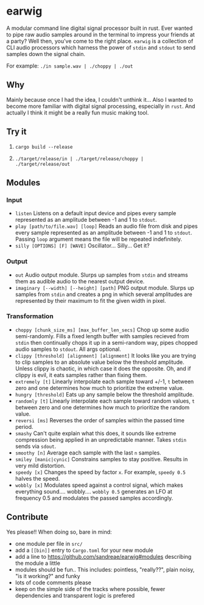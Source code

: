 # earwig

A modular command line digital signal processor built in rust. Ever wanted to pipe raw audio samples around in the terminal to impress your friends at a party? Well then, you've come to the right place. `earwig` is a collection of CLI audio processors which harness the power of `stdin` and `stdout` to send samples down the signal chain.

For example: `./in sample.wav | ./choppy | ./out`

## Why

Mainly because once I had the idea, I couldn't unthink it... Also I wanted to become more familiar with digital signal processing, especially in `rust`. And actually I think it might be a really fun music making tool.

## Try it

1. `cargo build --release`

2. `./target/release/in | ./target/release/choppy | ./target/release/out`

## Modules

### Input

- `listen` Listens on a default input device and pipes every sample represented as an amplitude between -1 and 1 to `stdout`.
- `play [path/to/file.wav] [loop]` Reads an audio file from disk and pipes every sample
  represented as an amplitude between -1 and 1 to `stdout`. Passing `loop` argument means the file
  will be repeated indefinitely.
- `silly [OPTIONS] [F] [WAVE]` Oscillator... Silly... Get it?

### Output

- `out` Audio output module. Slurps up samples from `stdin` and streams them as audible audio to the nearest output device.
- `imaginary [--width] [--height] [path]` PNG output module. Slurps up samples from `stdin` and creates a png in which several amplitudes are represented by their maximum to fit the given width in pixel.

### Transformation

- `choppy [chunk_size_ms] [max_buffer_len_secs]` Chop up some audio semi-randomly. Fills a fixed length buffer with samples recieved from `stdin` then continually chops it up in a semi-random way, pipes chopped audio samples to `stdout`. All args optional.
- `clippy [threshold] [alignment] [alignment]` It looks like you are trying to clip samples to an absolute value below the threshold amplitude. Unless clippy is chaotic, in which case it does the opposite. Oh, and if clippy is evil, it eats samples rather than fixing them.
- `extremely [t]` Linearly interpolate each sample toward +/-1, `t` between zero and one determines how much to prioritize the extreme value.
- `hungry [threshold]` Eats up any sample below the threshold amplitude.
- `randomly [t]` Linearly interpolate each sample toward random values, `t` between zero and one determines how much to prioritize the random value.
- `reversi [ms]` Reverses the order of samples within the passed time period.
- `smashy` Can't quite explain what this does, it sounds like extreme compression being applied in an unpredictable manner. Takes `stdin` sends via `sdout`.
- `smoothy [n]` Average each sample with the last `n` samples.
- `smiley [manic|cynic]` Constrains samples to stay positive. Results in very mild distortion.
- `speedy [x]` Changes the speed by factor `x`. For example, `speedy 0.5` halves the speed.
- `wobbly [x]` Modulates speed against a control signal, which makes everything sound.... wobbly.... `wobbly 0.5` generates an LFO at frequency 0.5 and modulates the passed samples accordingly.

<!-- ---

#### `previous module`

bla

#### `extremely`

```
Linearly interpolate each sample toward +/-1

Usage: extremely [T]

Arguments:
[T]  How strongly to interpolate samples toward +/- 1 [default: 1]
```

#### `next module`

blubb -->

## Contribute

Yes please!! When doing so, bare in mind:

- one module per file in `src/`
- add a `[[bin]]` entry to `Cargo.toml` for your new module
- add a line to https://github.com/sandreae/earwig#modules describing the module a little
- modules should be fun.. This includes: pointless, "really??", plain noisy, "is it working?" and funky
- lots of code comments please
- keep on the simple side of the tracks where possible, fewer dependencies and transparent logic is prefered
